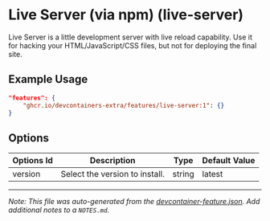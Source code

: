 
# Live Server (via npm) (live-server)

Live Server is a little development server with live reload capability. Use it for hacking your HTML/JavaScript/CSS files, but not for deploying the final site.

## Example Usage

```json
"features": {
    "ghcr.io/devcontainers-extra/features/live-server:1": {}
}
```

## Options

| Options Id | Description | Type | Default Value |
|-----|-----|-----|-----|
| version | Select the version to install. | string | latest |



---

_Note: This file was auto-generated from the [devcontainer-feature.json](devcontainer-feature.json).  Add additional notes to a `NOTES.md`._
